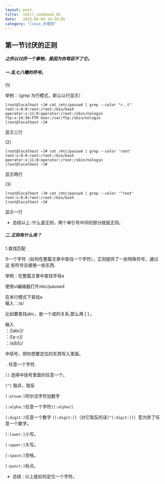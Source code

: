 ```yaml
---
layout: post
title:  shell_cookbook_02
date:   2015-04-09 14:10:05
category: "linux_天使团"
---
```

<h2>第一节讨厌的正则</h2>

<h5>之所以讨厌一个事物，是因为你驾驭不了它。</h5>

<h5>一.乱七八糟的符号。</h5>
(1)
   
举例：（grep  为行模式，默认以行显示）

<pre><code>[root@localhost ~]# cat /etc/passwd | grep --color "r..t"
root:x:0:0:root:/root:/bin/bash
operator:x:11:0:operator:/root:/sbin/nologin
ftp:x:14:50:FTP User:/var/ftp:/sbin/nologin
[root@localhost ~]# 
</code></pre>

<p>显示三行</p>

(2)
<pre><code>[root@localhost ~]# cat /etc/passwd | grep --color 'root'
root:x:0:0:root:/root:/bin/bash
operator:x:11:0:operator:/root:/sbin/nologin
[root@localhost ~]#
</code></pre>
<p>显示两行</p>
(3)
<pre><code>[root@localhost ~]# cat /etc/passwd | grep --color '^root'
root:x:0:0:root:/root:/bin/bash
[root@localhost ~]#
</code></pre>
<p>显示一行 </p> 

*	总结以上`:`什么是正则，两个单引号中间的部分就是正则。 

<h5>二.正则有什么用？</h5>

<p>1.查找匹配</p>


<p> 1)一个字符（如何在整篇文章中查找一个字符），正则提供了一些特殊符号，通过这
些符号去替换一些东西.</p>
<p>举例：在整篇文章中查找字母a</p> 
		
使用vi编辑器打开/etc/passwd 

<p>在末行模式下查找a 
</br>输入：/a/ 
</p> 
<p>比如要查找abc，是一个或的关系,那么用 [ ] 。</p>  
<p>输入  
</br>   ：/[abc]/    
</br>   ：/[a-c]/  
</br>   ：/a|b|c/
</p>

中括号，把你想要定位的东西写入里面。

`.`	任意一个字符.

`[]`  选择中括号里面的任意一个。 

`[^]`  取非，取反 

`[:alnum:]`阿尔法字符加数字 

`[:alpha:]`任意一个字符`[[:alpha]]` 

`[:digit:]`任意一个数字 `[[:digit:]]`（对它取反的话`[^[:digit:]]`）意为除了任意一个数字。 

`[:lower:]`小写。  

`[:upper:]`大写。

`[:space:]`空格。

`[:punct:]`标点。

* 总结`：`以上是如何定位一个字符。

